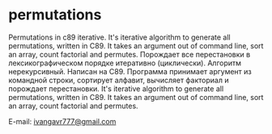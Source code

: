 # permutations
Permutations in c89 iterative. It's iterative algorithm to generate all permutations, written in C89. It takes an argument out of command line, sort an array, count factorial and permutes.
Порождает все перестановки в лексикографическом порядке итеративно (циклически).
Алгоритм нерекурсивный. Написан на С89. Программа принимает аргумент из командной строки, сортирует алфавит, вычисляет факториал и порождает перестановки. 
It's iterative algorithm to generate all permutations, written in C89. It takes an argument out of command line, sort an array, count factorial and permutes.

E-mail:  ivangavr777@gmail.com
